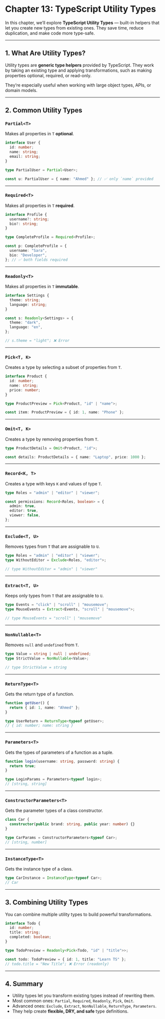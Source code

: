 # Chapter 13: TypeScript Utility Types

In this chapter, we’ll explore **TypeScript Utility Types** — built-in helpers that let you create new types from existing ones. They save time, reduce duplication, and make code more type-safe.

---

## 1. What Are Utility Types?

Utility types are **generic type helpers** provided by TypeScript. They work by taking an existing type and applying transformations, such as making properties optional, required, or read-only.

They’re especially useful when working with large object types, APIs, or domain models.

---

## 2. Common Utility Types

### `Partial<T>`

Makes all properties in `T` **optional**.

```ts
interface User {
  id: number;
  name: string;
  email: string;
}

type PartialUser = Partial<User>;

const u: PartialUser = { name: "Ahmed" }; // ✅ only `name` provided
```

---

### `Required<T>`

Makes all properties in `T` **required**.

```ts
interface Profile {
  username?: string;
  bio?: string;
}

type CompleteProfile = Required<Profile>;

const p: CompleteProfile = {
  username: "Sara",
  bio: "Developer",
}; // ✅ both fields required
```

---

### `Readonly<T>`

Makes all properties in `T` **immutable**.

```ts
interface Settings {
  theme: string;
  language: string;
}

const s: Readonly<Settings> = {
  theme: "dark",
  language: "en",
};

// s.theme = "light"; ❌ Error
```

---

### `Pick<T, K>`

Creates a type by selecting a subset of properties from `T`.

```ts
interface Product {
  id: number;
  name: string;
  price: number;
}

type ProductPreview = Pick<Product, "id" | "name">;

const item: ProductPreview = { id: 1, name: "Phone" };
```

---

### `Omit<T, K>`

Creates a type by removing properties from `T`.

```ts
type ProductDetails = Omit<Product, "id">;

const details: ProductDetails = { name: "Laptop", price: 1000 };
```

---

### `Record<K, T>`

Creates a type with keys `K` and values of type `T`.

```ts
type Roles = "admin" | "editor" | "viewer";

const permissions: Record<Roles, boolean> = {
  admin: true,
  editor: true,
  viewer: false,
};
```

---

### `Exclude<T, U>`

Removes types from `T` that are assignable to `U`.

```ts
type Roles = "admin" | "editor" | "viewer";
type WithoutEditor = Exclude<Roles, "editor">;

// type WithoutEditor = "admin" | "viewer"
```

---

### `Extract<T, U>`

Keeps only types from `T` that are assignable to `U`.

```ts
type Events = "click" | "scroll" | "mousemove";
type MouseEvents = Extract<Events, "scroll" | "mousemove">;

// type MouseEvents = "scroll" | "mousemove"
```

---

### `NonNullable<T>`

Removes `null` and `undefined` from `T`.

```ts
type Value = string | null | undefined;
type StrictValue = NonNullable<Value>;

// type StrictValue = string
```

---

### `ReturnType<T>`

Gets the return type of a function.

```ts
function getUser() {
  return { id: 1, name: "Ahmed" };
}

type UserReturn = ReturnType<typeof getUser>;
// { id: number; name: string }
```

---

### `Parameters<T>`

Gets the types of parameters of a function as a tuple.

```ts
function login(username: string, password: string) {
  return true;
}

type LoginParams = Parameters<typeof login>;
// [string, string]
```

---

### `ConstructorParameters<T>`

Gets the parameter types of a class constructor.

```ts
class Car {
  constructor(public brand: string, public year: number) {}
}

type CarParams = ConstructorParameters<typeof Car>;
// [string, number]
```

---

### `InstanceType<T>`

Gets the instance type of a class.

```ts
type CarInstance = InstanceType<typeof Car>;
// Car
```

---

## 3. Combining Utility Types

You can combine multiple utility types to build powerful transformations.

```ts
interface Todo {
  id: number;
  title: string;
  completed: boolean;
}

type TodoPreview = Readonly<Pick<Todo, "id" | "title">>;

const todo: TodoPreview = { id: 1, title: "Learn TS" };
// todo.title = "New Title"; ❌ Error (readonly)
```

---

## 4. Summary

* Utility types let you transform existing types instead of rewriting them.
* Most common ones: `Partial`, `Required`, `Readonly`, `Pick`, `Omit`.
* Advanced ones: `Exclude`, `Extract`, `NonNullable`, `ReturnType`, `Parameters`.
* They help create **flexible, DRY, and safe** type definitions.

